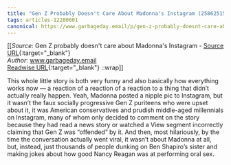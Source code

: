 ```yaml
---
title: "Gen Z Probably Doesn't Care About Madonna's Instagram (258625158)"
tags: articles-12280601
canonical: https://www.garbageday.email/p/gen-z-probably-doesnt-care-about?token=eyJ1c2VyX2lkIjoxMDM2MjA0MSwicG9zdF9pZCI6NDU0MTE0OTAsIl8iOiIvaHdFbiIsImlhdCI6MTYzOTQ0MjE1NywiZXhwIjoxNjM5NDQ1NzU3LCJpc3MiOiJwdWItOTMxNyIsInN1YiI6InBvc3QtcmVhY3Rpb24ifQ.Jy0w_DbemEEF9fM1DPBQpQuT9aRyd66chf65imunRNk
---
```


[[_Source_: Gen Z probably doesn't care about Madonna's Instagram - [Source URL](https://www.garbageday.email/p/gen-z-probably-doesnt-care-about?token=eyJ1c2VyX2lkIjoxMDM2MjA0MSwicG9zdF9pZCI6NDU0MTE0OTAsIl8iOiIvaHdFbiIsImlhdCI6MTYzOTQ0MjE1NywiZXhwIjoxNjM5NDQ1NzU3LCJpc3MiOiJwdWItOTMxNyIsInN1YiI6InBvc3QtcmVhY3Rpb24ifQ.Jy0w_DbemEEF9fM1DPBQpQuT9aRyd66chf65imunRNk){:target="_blank"}<br>
_Author_: www.garbageday.email<br>
[Readwise URL](https://readwise.io/open/258625158){:target="_blank"}
::wrap]]

This whole little story is both very funny and also basically how everything works now — a reaction of a reaction of a reaction to a thing that didn’t actually really happen. Yeah, Madonna posted a nipple pic to Instagram, but it wasn’t the faux socially progressive Gen Z puriteens who were upset about it, it was American conservatives and prudish middle-aged millennials on Instagram, many of whom only decided to comment on the story because they had read a news story or watched a View segment incorrectly claiming that Gen Z was “offended” by it. And then, most hilariously, by the time the conversation actually went viral, it wasn’t about Madonna at all, but, instead, just thousands of people dunking on Ben Shapiro’s sister and making jokes about how good Nancy Reagan was at performing oral sex.
